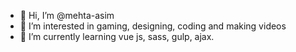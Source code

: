 - 👋 Hi, I’m @mehta-asim
- 👀 I’m interested in gaming, designing, coding and making videos
- 🌱 I’m currently learning vue js, sass, gulp, ajax.

<!---
mehta-asim/mehta-asim is a ✨ special ✨ repository because its `README.md` (this file) appears on your GitHub profile.
You can click the Preview link to take a look at your changes.
--->
